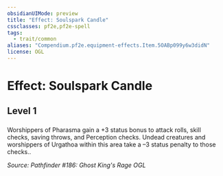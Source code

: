 ```yaml
---
obsidianUIMode: preview
title: "Effect: Soulspark Candle"
cssclasses: pf2e,pf2e-spell
tags:
  - trait/common
aliases: "Compendium.pf2e.equipment-effects.Item.5OABp099y6w3didN"
license: OGL
---
```

# Effect: Soulspark Candle
## Level 1
### 






Worshippers of Pharasma gain a +3 status bonus to attack rolls, skill checks, saving throws, and Perception checks. Undead creatures and worshippers of Urgathoa within this area take a –3 status penalty to those checks..

*Source: Pathfinder #186: Ghost King's Rage*
*OGL*